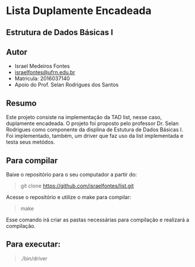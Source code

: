 # Lista Duplamente Encadeada

## Estrutura de Dados Básicas I

## Autor
* Israel Medeiros Fontes
* israelfontes@ufrn.edu.br
* Matricula: 2016037140
* Apoio do Prof. Selan Rodrigues dos Santos

## Resumo
Este projeto consiste na implementação da TAD list, nesse caso, duplamente encadeada. O projeto foi proposto pelo professor Dr. Selan Rodrigues como componente da displina de Estutura de Dados Básicas I. Foi implementado, também, um driver que faz uso da list implementada e testa seus metódos.

## Para compilar
Baixe o repositório para o seu computador a partir do:
> git clone https://github.com/israelfontes/list.git

Acesse o repositório e utilize o make para compilar:
> make

Esse comando irá criar as pastas necessárias para compilação e realizará a compilação.

## Para executar:
> ./bin/driver
